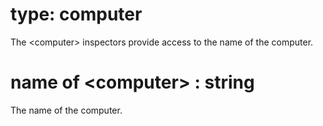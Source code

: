 # type: computer

The &lt;computer&gt; inspectors provide access to the name of the computer.

# name of &lt;computer&gt; : string

The name of the computer.
